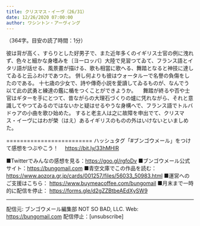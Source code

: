 ```yaml
---
title: クリスマス・イーヴ（26/31）
date: 12/26/2020 07:00:00
author: ワシントン・アーヴィング
---
```


（364字。目安の読了時間：1分）

彼は背が高く、すらりとした好男子で、また近年多くのイギリス士官の例に洩れず、色々と細かな身嗜みを〔ヨーロッパ〕大陸で見習つてゐて、フランス語とイタリ語が話せる、風景畫が描ける、歌も相當に歌へる、舞踏となると神技に達してゐると云ふわけであつた。
併し何よりも彼はウォータルーで名譽の負傷をしたのである。
十七歳の少女で、詩や傳奇小説を愛讀してゐるものが、なんでう以て此の武勇と練達の鑑に楯をつくことができようか。
　舞踏が終るや否や士官はギターを手にとつて、昔ながらの大理石づくりの爐に凭れながら、それと意識してやつてゐるのではないかと疑はせるやうな身構へで、フランス語でトルバドゥアの小曲を歌ひ始めた。
すると老主人は之に故障を申出でて、クリスマス・イーヴにはわが榮（はえ）あるイギリスのものの外はいけないといましめた。

=========================
ハッシュタグ「#ブンゴウメール」をつけて感想をつぶやこう！　
https://bit.ly/33hMHlR

■Twitterでみんなの感想を見る：https://goo.gl/rgfoDv
■ブンゴウメール公式サイト：https://bungomail.com
■青空文庫でこの作品を読む：https://www.aozora.gr.jp/cards/001257/files/56033_50983.html
■運営へのご支援はこちら： https://www.buymeacoffee.com/bungomail
■月末まで一時的に配信を停止： https://forms.gle/d2gZZBtbeAEdXySW9

-------
配信元: ブンゴウメール編集部
NOT SO BAD, LLC.
Web: https://bungomail.com
配信停止：[unsubscribe]

